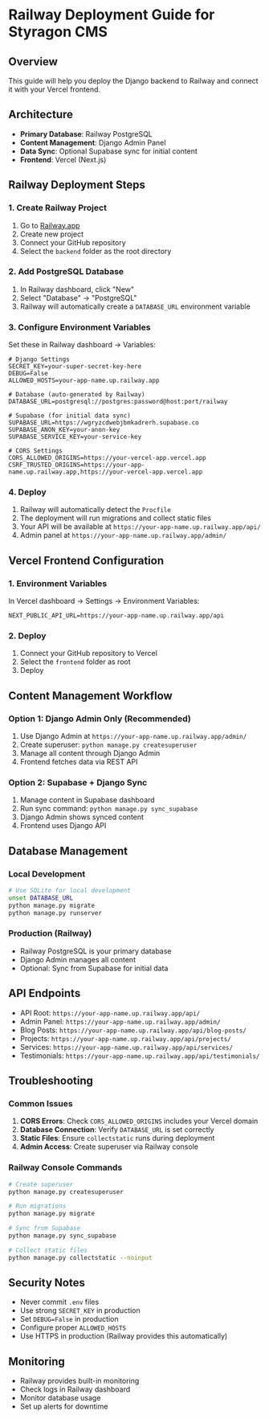 # Railway Deployment Guide for Styragon CMS

## Overview
This guide will help you deploy the Django backend to Railway and connect it with your Vercel frontend.

## Architecture
- **Primary Database**: Railway PostgreSQL
- **Content Management**: Django Admin Panel
- **Data Sync**: Optional Supabase sync for initial content
- **Frontend**: Vercel (Next.js)

## Railway Deployment Steps

### 1. Create Railway Project
1. Go to [Railway.app](https://railway.app)
2. Create new project
3. Connect your GitHub repository
4. Select the `backend` folder as the root directory

### 2. Add PostgreSQL Database
1. In Railway dashboard, click "New"
2. Select "Database" → "PostgreSQL"
3. Railway will automatically create a `DATABASE_URL` environment variable

### 3. Configure Environment Variables
Set these in Railway dashboard → Variables:

```env
# Django Settings
SECRET_KEY=your-super-secret-key-here
DEBUG=False
ALLOWED_HOSTS=your-app-name.up.railway.app

# Database (auto-generated by Railway)
DATABASE_URL=postgresql://postgres:password@host:port/railway

# Supabase (for initial data sync)
SUPABASE_URL=https://wgryzcdwebjbmkadrerh.supabase.co
SUPABASE_ANON_KEY=your-anon-key
SUPABASE_SERVICE_KEY=your-service-key

# CORS Settings
CORS_ALLOWED_ORIGINS=https://your-vercel-app.vercel.app
CSRF_TRUSTED_ORIGINS=https://your-app-name.up.railway.app,https://your-vercel-app.vercel.app
```

### 4. Deploy
1. Railway will automatically detect the `Procfile`
2. The deployment will run migrations and collect static files
3. Your API will be available at `https://your-app-name.up.railway.app/api/`
4. Admin panel at `https://your-app-name.up.railway.app/admin/`

## Vercel Frontend Configuration

### 1. Environment Variables
In Vercel dashboard → Settings → Environment Variables:

```env
NEXT_PUBLIC_API_URL=https://your-app-name.up.railway.app/api
```

### 2. Deploy
1. Connect your GitHub repository to Vercel
2. Select the `frontend` folder as root
3. Deploy

## Content Management Workflow

### Option 1: Django Admin Only (Recommended)
1. Use Django Admin at `https://your-app-name.up.railway.app/admin/`
2. Create superuser: `python manage.py createsuperuser`
3. Manage all content through Django Admin
4. Frontend fetches data via REST API

### Option 2: Supabase + Django Sync
1. Manage content in Supabase dashboard
2. Run sync command: `python manage.py sync_supabase`
3. Django Admin shows synced content
4. Frontend uses Django API

## Database Management

### Local Development
```bash
# Use SQLite for local development
unset DATABASE_URL
python manage.py migrate
python manage.py runserver
```

### Production (Railway)
- Railway PostgreSQL is your primary database
- Django Admin manages all content
- Optional: Sync from Supabase for initial data

## API Endpoints
- API Root: `https://your-app-name.up.railway.app/api/`
- Admin Panel: `https://your-app-name.up.railway.app/admin/`
- Blog Posts: `https://your-app-name.up.railway.app/api/blog-posts/`
- Projects: `https://your-app-name.up.railway.app/api/projects/`
- Services: `https://your-app-name.up.railway.app/api/services/`
- Testimonials: `https://your-app-name.up.railway.app/api/testimonials/`

## Troubleshooting

### Common Issues
1. **CORS Errors**: Check `CORS_ALLOWED_ORIGINS` includes your Vercel domain
2. **Database Connection**: Verify `DATABASE_URL` is set correctly
3. **Static Files**: Ensure `collectstatic` runs during deployment
4. **Admin Access**: Create superuser via Railway console

### Railway Console Commands
```bash
# Create superuser
python manage.py createsuperuser

# Run migrations
python manage.py migrate

# Sync from Supabase
python manage.py sync_supabase

# Collect static files
python manage.py collectstatic --noinput
```

## Security Notes
- Never commit `.env` files
- Use strong `SECRET_KEY` in production
- Set `DEBUG=False` in production
- Configure proper `ALLOWED_HOSTS`
- Use HTTPS in production (Railway provides this automatically)

## Monitoring
- Railway provides built-in monitoring
- Check logs in Railway dashboard
- Monitor database usage
- Set up alerts for downtime

